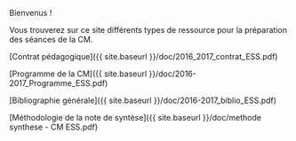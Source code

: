 Bienvenus !

Vous trouverez sur ce site différents types de ressource pour la préparation des séances de la CM.

[Contrat pédagogique]({{ site.baseurl }}/doc/2016_2017_contrat_ESS.pdf)

[Programme de la CM]({{ site.baseurl }}/doc/2016-2017_Programme_ESS.pdf)

[Bibliographie générale]({{ site.baseurl }}/doc/2016-2017_biblio_ESS.pdf)

[Méthodologie de la note de syntèse]({{ site.baseurl }}/doc/methode synthese - CM ESS.pdf)
